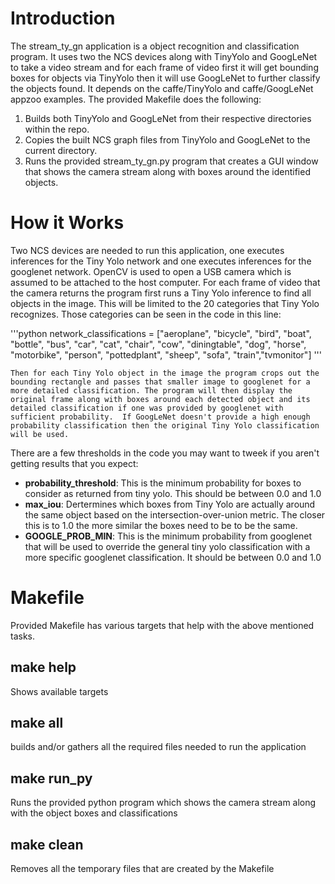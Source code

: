 # Introduction
The stream_ty_gn application is a object recognition and classification program.  It uses two the NCS devices along with TinyYolo and GoogLeNet to take a video stream and for each frame of video first it will get bounding boxes for objects via TinyYolo then it will use GoogLeNet to further classify the objects found.  It depends on the caffe/TinyYolo and caffe/GoogLeNet appzoo examples.
The provided Makefile does the following:
1. Builds both TinyYolo and GoogLeNet from their respective directories within the repo.
2. Copies the built NCS graph files from TinyYolo and GoogLeNet to the current directory.
3. Runs the provided stream_ty_gn.py program that creates a GUI window that shows the camera stream along with boxes around the identified objects. 

# How it Works
Two NCS devices are needed to run this application, one executes inferences for the Tiny Yolo network and one executes inferences for the googlenet network.  OpenCV is used to open a USB camera which is assumed to be attached to the host computer.  For each frame of video that the camera returns the program first runs a Tiny Yolo inference to find all objects in the image.  This will be limited to the 20 categories that Tiny Yolo recognizes.  Those categories can be seen in the code in this line:

'''python
   network_classifications = ["aeroplane", "bicycle", "bird", "boat", "bottle", "bus", "car",
                               "cat", "chair", "cow", "diningtable", "dog", "horse", "motorbike",
                               "person", "pottedplant", "sheep", "sofa", "train","tvmonitor"]
'''

    Then for each Tiny Yolo object in the image the program crops out the bounding rectangle and passes that smaller image to googlenet for a more detailed classification. The program will then display the original frame along with boxes around each detected object and its detailed classification if one was provided by googlenet with sufficient probability.  If GoogLeNet doesn't provide a high enough probability classification then the original Tiny Yolo classification will be used.

There are a few thresholds in the code you may want to tweek if you aren't getting results that you expect:
- <strong>probability_threshold</strong>: This is the minimum probability for boxes to consider as returned from tiny yolo.  This should be between 0.0 and 1.0
- <strong>max_iou</strong>: Dertermines which boxes from Tiny Yolo are actually around the same object based on the intersection-over-union metric.  The closer this is to 1.0 the more similar the boxes need to be to be the same.
- <strong>GOOGLE_PROB_MIN</strong>:  This is the minimum probability from googlenet that will be used to override the general tiny yolo classification with a more specific googlenet classification.  It should be between 0.0 and 1.0

# Makefile
Provided Makefile has various targets that help with the above mentioned tasks.

## make help
Shows available targets

## make all
builds and/or gathers all the required files needed to run the application


## make run_py
Runs the provided python program which shows the camera stream along with the object boxes and classifications

## make clean
Removes all the temporary files that are created by the Makefile
